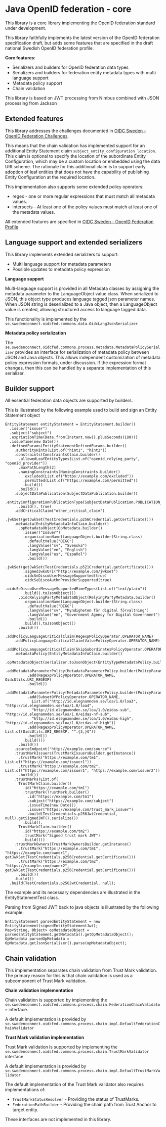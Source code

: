 # Java OpenID federation - core

This library is a core library implementing the OpenID federation standard under development.

This library faithfully implements the latest version of the OpenID federation specification draft,
but adds some features that are specified in the draft national Swedish OpenID federation profile.

**Core features:**

* Serializers and builders for OpenID federation data types
* Serializers and builders for federation entity metadata types with multi language support
* Metadata policy support
* Chain validation

This library is based on JWT processing from Nimbus combined with JSON processing from Jackson

## Extended features

This library addresses the challenges documented in [OIDC Sweden - OpenID Federation Challenges](https://github.com/oidc-sweden/specifications/blob/main/swedish-oidc-fed-challenges.md).

This means that the chain validation has implemented support for an additional Entity Statement claim `subject_entity_configuration_location`. This claim is optional to specify the location of the subordinate Entity Configuration, which may be a custom location or embedded using the data URI scheme. The rationale for this additional claim is to support early adoption of leaf entities that does not have the capability of publishing Entity Configuration at the required location.

This implementation also supports some extended policy operators:

* regex - one or more regular expressions that must match all metadata values.
* intersects - At least one of the policy values must match at least one of the metadata values.

All extended features are specified in [OIDC Sweden - OpenID Federation Profile](https://github.com/oidc-sweden/specifications/blob/main/swedish-oidc-fed-profile.md)

## Language support and extended serializers

This library implements extended serializers to support:

- Multi language support for metadata parameters
- Possible updates to metadata policy expression

**Language support**

Multi-language support is provided in all Metadata classes by assigning the metadata parameter to the LanguageObject value class.
When serialized to JSON, this object type produces language tagged json parameter names.
When JSON string is deserialized to a Java object, then a LanguageObject value is created, allowing structured access to language tagged data.

This functionality is implemented by the `se.swedenconnect.oidcfed.commons.data.OidcLangJsonSerializer`

**Metadata policy serialization**

The `se.swedenconnect.oidcfed.commons.process.metadata.MetadataPolicySerializer` provides an interface for serialization
of metadata policy between JSON and Java objects.
This allows independent customization of metadata policy expression formats, under discussion.
If the expression format changes, then this can be handled by a separate implementation of this serializer.

## Builder support

All essential federation data objects are supported by builders.

This is illustrated by the following example used to build and sign an Entity Statement object

    EntityStatement entityStatement = EntityStatement.builder()
      .issuer("issuer")
      .subject("subject")
      .expriationTime(Date.from(Instant.now().plusSeconds(180)))
      .issueTime(new Date())
      .definedParams(EntityStatementDefinedParams.builder()
        .authorityHints(List.of("hint1", "hint2"))
        .constraints(ConstraintsClaim.builder()
          .allowedLeafEntityTypes(List.of("openid_relying_party", "openid_provider"))
          .maxPathLength(2)
          .namingConstraints(NamingConstraints.builder()
            .excluded(List.of("https://example.com/excluded"))
            .permitted(List.of("https://example.com/permitted"))
            .build())
          .build())
        .subjectDataPublication(SubjectDataPublication.builder()
          .entityConfigurationPublicationType(SubjectDataPublication.PUBLICATION_TYPE_NONE)
          .build(), true)
        .addCriticalClaim("other_critical_claim")
        .jwkSet(getJwkSet(TestCredentials.p256Credential.getCertificate()))
        .metadata(EntityMetadataInfoClaim.builder()
          .opMetadataObject(OpMetadata.builder()
            .issuer("Issuer")
            .organizationName(LanguageObject.builder(String.class)
              .defaultValue("DIGG")
              .langValue("sv", "Svenska")
              .langValue("en", "English")
              .langValue("es", "Español")
              .build())
            .jwkSet(getJwkSet(TestCredentials.p521Credential.getCertificate()))
            .signedJwksUri("http://example.com/jwkset")
            .oidcSeDiscoUserMessageSupported(true)
            .oidcSeDiscoAuthnProviderSupported(true)
            .oidcSeDiscoUserMessageSupportedMimeTypes(List.of("text/plain"))
            .build().toJsonObject())
          .oidcRelyingPartyMetadataObject(RelyingPartyMetadata.builder()
            .organizationName(LanguageObject.builder(String.class)
              .defaultValue("DIGG")
              .langValue("sv", "Myndigheten för digital förvaltning")
              .langValue("en", "Government Agency for Digital Government")
              .build())
            .build().toJsonObject())
          .build())
        .addPolicyLanguageCriticalClaim(RegexpPolicyOperator.OPERATOR_NAME)
        .addPolicyLanguageCriticalClaim(ValuePolicyOperator.OPERATOR_NAME)
        .addPolicyLanguageCriticalClaim(SkipSubordinatesPolicyOperator.OPERATOR_NAME)
        .metadataPolicy(EntityMetadataInfoClaim.builder()
          .opMetadataObject(serializer.toJsonObject(EntityTypeMetadataPolicy.builder()
            .addMetadataParameterPolicy(MetadataParameterPolicy.builder(PolicyParameterFormats.issuer.toMetadataParameter())
              .add(RegexpPolicyOperator.OPERATOR_NAME, OidcUtils.URI_REGEXP)
              .build())
            .addMetadataParameterPolicy(MetadataParameterPolicy.builder(PolicyParameterFormats.acr_values_supported.toMetadataParameter())
              .add(SubsetOfPolicyOperator.OPERATOR_NAME,
                List.of("http://id.elegnamnden.se/loa/1.0/loa3", "http://id.elegnamnden.se/loa/1.0/loa4",
                "http://id.elegnamnden.se/loa/1.0/eidas-sub", "http://id.elegnamnden.se/loa/1.0/eidas-nf-sub",
                "http://id.elegnamnden.se/loa/1.0/eidas-high", "http://id.elegnamnden.se/loa/1.0/eidas-nf-high"))
              .add(RegexpPolicyOperator.OPERATOR_NAME, List.of(OidcUtils.URI_REGEXP, "^.{3,}$"))
              .build())
            .build()))
          .build())
        .sourceEndpoint("http://example.com/source")
        .trustMarkIssuers(TrustMarkIssuersBuilder.getInstance()
          .trustMark("https://example.com/tm1", List.of("https://example.com/issuer1"))
          .trustMark("https://example.com/tm2", List.of("https://example.com/issuer1", "https://example.com/issuer2"))
          .build())
        .trustMarks(List.of(
          TrustMarkClaim.builder()
            .id("https://example.com/tm1")
            .trustMark(TrustMark.builder()
              .id("https://example.com/tm1")
              .subject("https://example.com/subject")
              .issueTime(new Date())
              .issuer("https://example.com/trust_mark_issuer")
              .build(TestCredentials.p256JwtCredential, null).getSignedJWT().serialize())
            .build(),
          TrustMarkClaim.builder()
            .id("https://example.com/tm2")
            .trustMark("Signed trust mark JWT")
            .build()))
        .trustMarkOwners(TrustMarkOwnersBuilder.getInstance()
          .trustMark("https://example.com/tm1", "https://example.com/owner1", getJwkSet(TestCredentials.p256Credential.getCertificate()))
          .trustMark("https://example.com/tm2", "https://example.com/owner2", getJwkSet(TestCredentials.p256Credential.getCertificate()))
          .build())
        .build())
      .build(TestCredentials.p256JwtCredential, null);

The example and its necessary dependencies are illustrated in the EntityStatementTest class.

Parsing from Signed JWT back to java objects is illustrated by the following example:

    EntityStatement parsedEntityStatement = new EntityStatement(signedEntityStatementJwt);
    Map<String, Object> opMetadataObject = parsedEntityStatement.getMetadata().getOpMetadataObject();
    OpMetadata parsedOpMetadata = OpMetadata.getJsonSerializer().parse(opMetadataObject);

## Chain validation

This implementation separates chain validation from Trust Mark validation.
The primary reason for this is that chain validation is used as a subcomponent of Trust Mark validation.

**Chain validation implementation**

Chain validation is supported by implementing the `se.swedenconnect.oidcfed.commons.process.chain.FederationChainValidator` interface.

A default implementation is provided by `se.swedenconnect.oidcfed.commons.process.chain.impl.DefaultFederationChainValidator`

**Trust Mark validation implementation**

Trust Mark validation is supported by implementing the `se.swedenconnect.oidcfed.commons.process.chain.TrustMarkValidator` interface.

A default implementation is provided by `se.swedenconnect.oidcfed.commons.process.chain.impl.DefaultTrustMarkValidator`

The default implementation of the Trust Mark validator also requires implementations of:

- `TrustMarkStatusResolver` - Providing the status of TrustMarks.
- `FederationPathBuilder` - Providing the chain path from Trust Anchor to target entity.

These interfaces are not implemented in this library.

